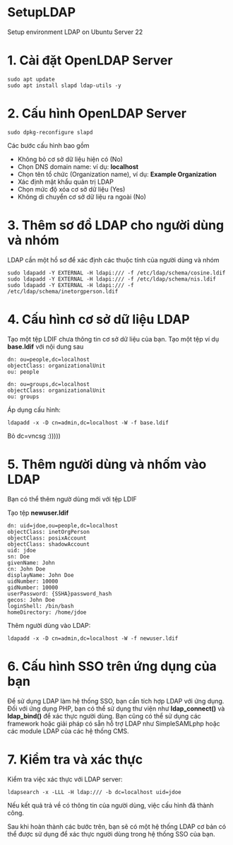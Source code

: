 # SetupLDAP
Setup environment LDAP on Ubuntu Server 22

# 1. Cài đặt OpenLDAP Server
```
sudo apt update
sudo apt install slapd ldap-utils -y
```

# 2. Cấu hình OpenLDAP Server
```
sudo dpkg-reconfigure slapd
```

Các bước cấu hình bao gồm
- Không bỏ cơ sở dữ liệu hiện có (No)
- Chọn DNS domain name: ví dụ: **localhost**
- Chọn tên tổ chức (Organization name), ví dụ: **Example Organization**
- Xác định mật khẩu quản trị LDAP
- Chọn mức độ xóa cơ sở dữ liệu (Yes)
- Không di chuyển cơ sở dữ liệu ra ngoài (No)

# 3. Thêm sơ đồ LDAP cho người dùng và nhóm
LDAP cần một hồ sơ để xác định các thuộc tính của người dùng và nhóm
```
sudo ldapadd -Y EXTERNAL -H ldapi:/// -f /etc/ldap/schema/cosine.ldif
sudo ldapadd -Y EXTERNAL -H ldapi:/// -f /etc/ldap/schema/nis.ldif
sudo ldapadd -Y EXTERNAL -H ldapi:/// -f /etc/ldap/schema/inetorgperson.ldif
```

# 4. Cấu hình cơ sở dữ liệu LDAP
Tạo một tệp LDIF chưa thông tin cơ sở dữ liệu của bạn. Tạo một tệp ví dụ **base.ldif** với nội dung sau
```
dn: ou=people,dc=localhost
objectClass: organizationalUnit
ou: people

dn: ou=groups,dc=localhost
objectClass: organizationalUnit
ou: groups
```

Áp dụng cấu hình:
```
ldapadd -x -D cn=admin,dc=localhost -W -f base.ldif
```
Bỏ dc=vncsg :)))))

# 5. Thêm người dùng và nhốm vào LDAP
Bạn có thể thêm ngườ dùng mới với tệp LDIF

Tạo tệp **newuser.ldif**
```
dn: uid=jdoe,ou=people,dc=localhost
objectClass: inetOrgPerson
objectClass: posixAccount
objectClass: shadowAccount
uid: jdoe
sn: Doe
givenName: John
cn: John Doe
displayName: John Doe
uidNumber: 10000
gidNumber: 10000
userPassword: {SSHA}password_hash
gecos: John Doe
loginShell: /bin/bash
homeDirectory: /home/jdoe
```

Thêm người dùng vào LDAP:
```
ldapadd -x -D cn=admin,dc=localhost -W -f newuser.ldif
```

# 6. Cấu hình SSO trên ứng dụng của bạn
Để sử dụng LDAP làm hệ thống SSO, bạn cần tích hợp LDAP với ứng dụng. Đối với ứng dụng PHP, bạn có thể sử dụng thư viện như **ldap_connect()** và **ldap_bind()** để xác thực người dùng. Bạn cũng có thể sử dụng các framework hoặc giải pháp có sẵn hỗ trợ LDAP như SimpleSAMLphp hoặc các module LDAP của các hệ thống CMS.

# 7. Kiểm tra và xác thực
Kiểm tra việc xác thực với LDAP server:

```
ldapsearch -x -LLL -H ldap:/// -b dc=localhost uid=jdoe
```
Nếu kết quả trả về có thông tin của người dùng, việc cấu hình đã thành công.

Sau khi hoàn thành các bước trên, bạn sẽ có một hệ thống LDAP cơ bản có thể được sử dụng để xác thực người dùng trong hệ thống SSO của bạn.
